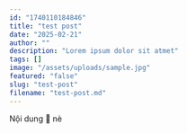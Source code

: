 ```yaml
---
id: "1740110184846"
title: "test post"
date: "2025-02-21"
author: ""
description: "Lorem ipsum dolor sit atmet"
tags: []
image: "/assets/uploads/sample.jpg"
featured: "false"
slug: "test-post"
filename: "test-post.md"
---
```

Nội dung 💩  nè